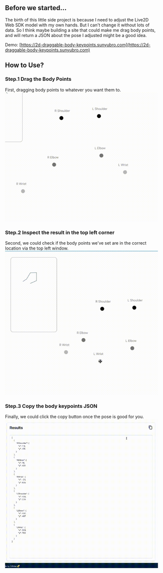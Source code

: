 ## Before we started...

The birth of this little side project is because I need to adjust the Live2D Web SDK model with my own hands. But I can't change it without lots of data. So I think maybe building a site that could make me drag body points, and will return a JSON about the pose I adjusted might be a good idea.

Demo: [https://2d-draggable-body-keypoints.sunyubro.com](https://2d-draggable-body-keypoints.sunyubro.com)

## How to Use?

### Step.1 Drag the Body Points

First, dragging body points to whatever you want them to.
![](./src/assets/step1.gif)

### Step.2 Inspect the result in the top left corner

Second, we could check if the body points we've set are in the correct location via the top left window.
![](./src/assets/step2.gif)

### Step.3 Copy the body keypoints JSON

Finally, we could click the copy button once the pose is good for you.
![](./src/assets/step3.gif)
